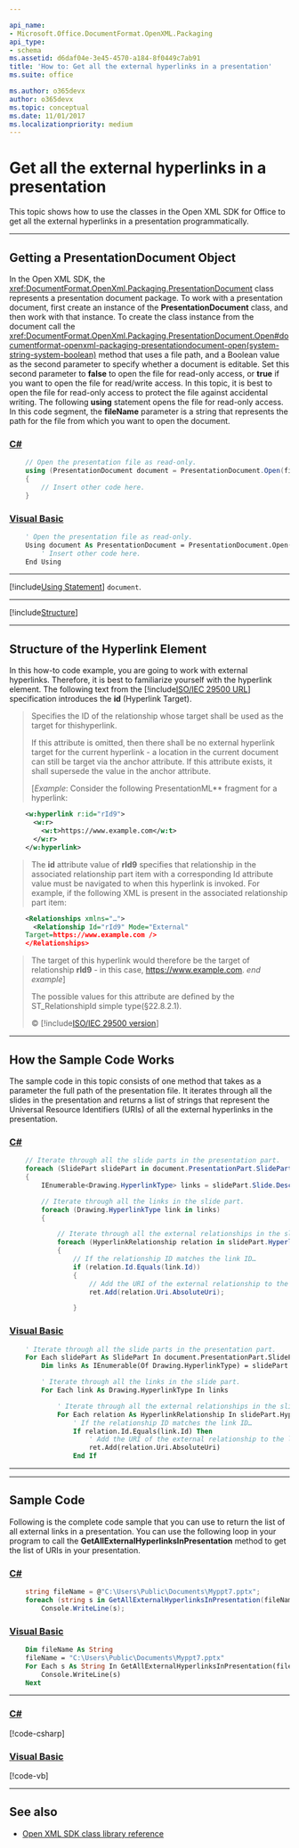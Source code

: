 ```yaml
---

api_name:
- Microsoft.Office.DocumentFormat.OpenXML.Packaging
api_type:
- schema
ms.assetid: d6daf04e-3e45-4570-a184-8f0449c7ab91
title: 'How to: Get all the external hyperlinks in a presentation'
ms.suite: office

ms.author: o365devx
author: o365devx
ms.topic: conceptual
ms.date: 11/01/2017
ms.localizationpriority: medium
---
```

# Get all the external hyperlinks in a presentation

This topic shows how to use the classes in the Open XML SDK for
Office to get all the external hyperlinks in a presentation
programmatically.



--------------------------------------------------------------------------------
## Getting a PresentationDocument Object
In the Open XML SDK, the <xref:DocumentFormat.OpenXml.Packaging.PresentationDocument> class represents a
presentation document package. To work with a presentation document,
first create an instance of the **PresentationDocument** class, and then work with
that instance. To create the class instance from the document call the
<xref:DocumentFormat.OpenXml.Packaging.PresentationDocument.Open#documentformat-openxml-packaging-presentationdocument-open(system-string-system-boolean)>
method that uses a file path, and a Boolean value as the second
parameter to specify whether a document is editable. Set this second
parameter to **false** to open the file for
read-only access, or **true** if you want to
open the file for read/write access. In this topic, it is best to open
the file for read-only access to protect the file against accidental
writing. The following **using** statement
opens the file for read-only access. In this code segment, the **fileName** parameter is a string that represents the
path for the file from which you want to open the document.

### [C#](#tab/cs-0)
```csharp
    // Open the presentation file as read-only.
    using (PresentationDocument document = PresentationDocument.Open(fileName, false))
    {
        // Insert other code here.
    }
```

### [Visual Basic](#tab/vb-0)
```vb
    ' Open the presentation file as read-only.
    Using document As PresentationDocument = PresentationDocument.Open(fileName, False)
        ' Insert other code here.
    End Using
```
***


[!include[Using Statement](../includes/presentation/using-statement.md)] `document`.


--------------------------------------------------------------------------------

[!include[Structure](../includes/presentation/structure.md)]

--------------------------------------------------------------------------------
## Structure of the Hyperlink Element
In this how-to code example, you are going to work with external
hyperlinks. Therefore, it is best to familiarize yourself with the
hyperlink element. The following text from the [!include[ISO/IEC 29500 URL](../includes/iso-iec-29500-link.md)] specification
introduces the **id** (Hyperlink Target).

> Specifies the ID of the relationship whose target shall be used as the
> target for thishyperlink.
> 
> If this attribute is omitted, then there shall be no external
> hyperlink target for the current hyperlink - a location in the current
> document can still be target via the anchor attribute. If this
> attribute exists, it shall supersede the value in the anchor
> attribute.
> 
> [*Example*: Consider the following <span
> class="keyword">PresentationML** fragment for a hyperlink:

```xml
    <w:hyperlink r:id="rId9">
      <w:r>
        <w:t>https://www.example.com</w:t>
      </w:r>
    </w:hyperlink>
```

> The **id** attribute value of **rId9** specifies that relationship in the
> associated relationship part item with a corresponding Id attribute
> value must be navigated to when this hyperlink is invoked. For
> example, if the following XML is present in the associated
> relationship part item:

```xml
    <Relationships xmlns="…">
      <Relationship Id="rId9" Mode="External"
    Target=https://www.example.com />
    </Relationships>
```

> The target of this hyperlink would therefore be the target of
> relationship **rId9** - in this case,
> https://www.example.com. *end example*]
> 
> The possible values for this attribute are defined by the
> ST\_RelationshipId simple type(§22.8.2.1).
> 
> &copy; [!include[ISO/IEC 29500 version](../includes/iso-iec-29500-version.md)]


--------------------------------------------------------------------------------
## How the Sample Code Works
The sample code in this topic consists of one method that takes as a
parameter the full path of the presentation file. It iterates through
all the slides in the presentation and returns a list of strings that
represent the Universal Resource Identifiers (URIs) of all the external
hyperlinks in the presentation.

### [C#](#tab/cs-1)
```csharp
    // Iterate through all the slide parts in the presentation part.
    foreach (SlidePart slidePart in document.PresentationPart.SlideParts)
    {
        IEnumerable<Drawing.HyperlinkType> links = slidePart.Slide.Descendants<Drawing.HyperlinkType>();

        // Iterate through all the links in the slide part.
        foreach (Drawing.HyperlinkType link in links)
        {

            // Iterate through all the external relationships in the slide part. 
            foreach (HyperlinkRelationship relation in slidePart.HyperlinkRelationships)
            {
                // If the relationship ID matches the link ID…
                if (relation.Id.Equals(link.Id))
                {
                    // Add the URI of the external relationship to the list of strings.
                    ret.Add(relation.Uri.AbsoluteUri);

                }
```

### [Visual Basic](#tab/vb-1)
```vb
    ' Iterate through all the slide parts in the presentation part.
    For Each slidePart As SlidePart In document.PresentationPart.SlideParts
        Dim links As IEnumerable(Of Drawing.HyperlinkType) = slidePart.Slide.Descendants(Of Drawing.HyperlinkType)()

        ' Iterate through all the links in the slide part.
        For Each link As Drawing.HyperlinkType In links

            ' Iterate through all the external relationships in the slide part. 
            For Each relation As HyperlinkRelationship In slidePart.HyperlinkRelationships
                ' If the relationship ID matches the link ID…
                If relation.Id.Equals(link.Id) Then
                    ' Add the URI of the external relationship to the list of strings.
                    ret.Add(relation.Uri.AbsoluteUri)
                End If
```
***


--------------------------------------------------------------------------------
## Sample Code
Following is the complete code sample that you can use to return the
list of all external links in a presentation. You can use the following
loop in your program to call the **GetAllExternalHyperlinksInPresentation** method to
get the list of URIs in your presentation.

### [C#](#tab/cs-2)
```csharp
    string fileName = @"C:\Users\Public\Documents\Myppt7.pptx";
    foreach (string s in GetAllExternalHyperlinksInPresentation(fileName))
        Console.WriteLine(s);
```

### [Visual Basic](#tab/vb-2)
```vb
    Dim fileName As String
    fileName = "C:\Users\Public\Documents\Myppt7.pptx"
    For Each s As String In GetAllExternalHyperlinksInPresentation(fileName)
        Console.WriteLine(s)
    Next
```
***


### [C#](#tab/cs)
[!code-csharp[](../../samples/presentation/get_all_the_external_hyperlinks/cs/Program.cs)]

### [Visual Basic](#tab/vb)
[!code-vb[](../../samples/presentation/get_all_the_external_hyperlinks/vb/Program.vb)]

--------------------------------------------------------------------------------
## See also


- [Open XML SDK class library reference](/office/open-xml/open-xml-sdk)
